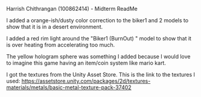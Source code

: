 Harrish Chithrangan (100862414) - Midterm ReadMe

I added a orange-ish/dusty color correction to the biker1 and 2 models to show that it is in a desert environment.

I added a red rim light around the "Biker1 (BurnOut) " model to show that it is over heating from accelerating too much.

The yellow hologram sphere was something I added because I would love to imagine this game having an item/coin system like mario kart.


I got the textures from the Unity Asset Store. This is the link to the textures I used:
https://assetstore.unity.com/packages/2d/textures-materials/metals/basic-metal-texture-pack-37402 

